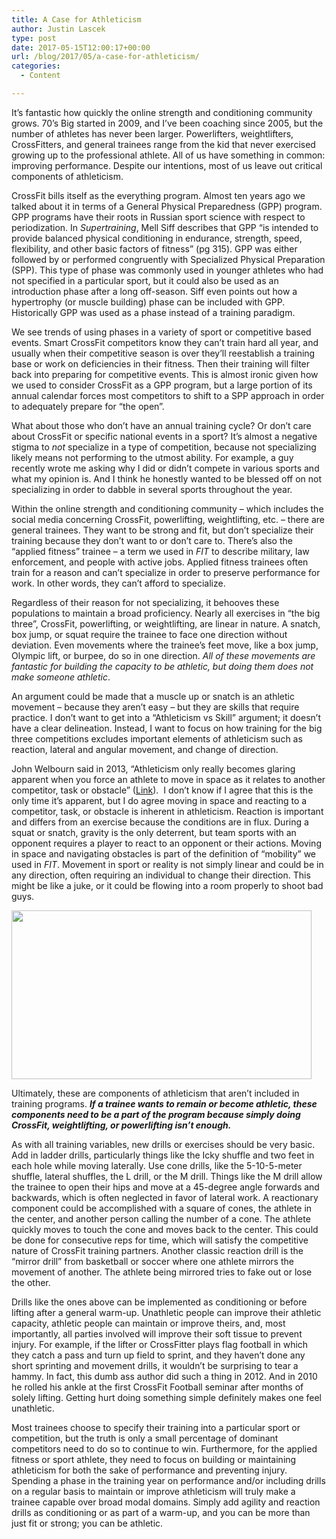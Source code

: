 ```yaml
---
title: A Case for Athleticism
author: Justin Lascek
type: post
date: 2017-05-15T12:00:17+00:00
url: /blog/2017/05/a-case-for-athleticism/
categories:
  - Content

---
```

It’s fantastic how quickly the online strength and conditioning community grows. 70’s Big started in 2009, and I’ve been coaching since 2005, but the number of athletes has never been larger. Powerlifters, weightlifters, CrossFitters, and general trainees range from the kid that never exercised growing up to the professional athlete. All of us have something in common: improving performance. Despite our intentions, most of us leave out critical components of athleticism.

CrossFit bills itself as the everything program. Almost ten years ago we talked about it in terms of a General Physical Preparedness (GPP) program. GPP programs have their roots in Russian sport science with respect to periodization. In _Supertraining_, Mell Siff describes that GPP “is intended to provide balanced physical conditioning in endurance, strength, speed, flexibility, and other basic factors of fitness” (pg 315). GPP was either followed by or performed congruently with Specialized Physical Preparation (SPP). This type of phase was commonly used in younger athletes who had not specified in a particular sport, but it could also be used as an introduction phase after a long off-season. Siff even points out how a hypertrophy (or muscle building) phase can be included with GPP. Historically GPP was used as a phase instead of a training paradigm.

We see trends of using phases in a variety of sport or competitive based events. Smart CrossFit competitors know they can’t train hard all year, and usually when their competitive season is over they’ll reestablish a training base or work on deficiencies in their fitness. Then their training will filter back into preparing for competitive events. This is almost ironic given how we used to consider CrossFit as a GPP program, but a large portion of its annual calendar forces most competitors to shift to a SPP approach in order to adequately prepare for “the open”.

What about those who don’t have an annual training cycle? Or don’t care about CrossFit or specific national events in a sport? It’s almost a negative stigma to _not_ specialize in a type of competition, because not specializing likely means not performing to the utmost ability. For example, a guy recently wrote me asking why I did or didn’t compete in various sports and what my opinion is. And I think he honestly wanted to be blessed off on not specializing in order to dabble in several sports throughout the year.

Within the online strength and conditioning community – which includes the social media concerning CrossFit, powerlifting, weightlifting, etc. – there are general trainees. They want to be strong and fit, but don’t specialize their training because they don’t want to or don’t care to. There’s also the “applied fitness” trainee – a term we used in _FIT_ to describe military, law enforcement, and people with active jobs. Applied fitness trainees often train for a reason and can’t specialize in order to preserve performance for work. In other words, they can’t afford to specialize.

Regardless of their reason for not specializing, it behooves these populations to maintain a broad proficiency. Nearly all exercises in “the big three”, CrossFit, powerlifting, or weightlifting, are linear in nature. A snatch, box jump, or squat require the trainee to face one direction without deviation. Even movements where the trainee’s feet move, like a box jump, Olympic lift, or burpee, do so in one direction. _All of these movements are fantastic for building the capacity to be athletic, but doing them does not make someone athletic_.

An argument could be made that a muscle up or snatch is an athletic movement – because they aren’t easy – but they are skills that require practice. I don’t want to get into a “Athleticism vs Skill” argument; it doesn’t have a clear delineation. Instead, I want to focus on how training for the big three competitions excludes important elements of athleticism such as reaction, lateral and angular movement, and change of direction.

John Welbourn said in 2013, “Athleticism only really becomes glaring apparent when you force an athlete to move in space as it relates to another competitor, task or obstacle” ([Link][1]).  I don’t know if I agree that this is the only time it’s apparent, but I do agree moving in space and reacting to a competitor, task, or obstacle is inherent in athleticism. Reaction is important and differs from an exercise because the conditions are in flux. During a squat or snatch, gravity is the only deterrent, but team sports with an opponent requires a player to react to an opponent or their actions. Moving in space and navigating obstacles is part of the definition of “mobility” we used in _FIT_. Movement in sport or reality is not simply linear and could be in any direction, often requiring an individual to change their direction. This might be like a juke, or it could be flowing into a room properly to shoot bad guys.

[<img data-attachment-id="10804" data-permalink="/blog/2017/05/a-case-for-athleticism/mirror-drill/" data-orig-file="/2017/05/mirror-drill.jpg" data-orig-size="480,270" data-comments-opened="1" data-image-meta="{&quot;aperture&quot;:&quot;0&quot;,&quot;credit&quot;:&quot;&quot;,&quot;camera&quot;:&quot;&quot;,&quot;caption&quot;:&quot;&quot;,&quot;created_timestamp&quot;:&quot;0&quot;,&quot;copyright&quot;:&quot;&quot;,&quot;focal_length&quot;:&quot;0&quot;,&quot;iso&quot;:&quot;0&quot;,&quot;shutter_speed&quot;:&quot;0&quot;,&quot;title&quot;:&quot;&quot;,&quot;orientation&quot;:&quot;0&quot;}" data-image-title="mirror drill" data-image-description="<p>NFL Players conduct the mirror drill (photo from Stack.com)</p>
" data-medium-file="/2017/05/mirror-drill.jpg" data-large-file="/2017/05/mirror-drill.jpg" class="size-full wp-image-10804 aligncenter" src="/2017/05/mirror-drill.jpg" alt="" width="480" height="270" />][2]

Ultimately, these are components of athleticism that aren’t included in training programs. **_If a trainee wants to remain or become athletic, these components need to be a part of the program because simply doing CrossFit, weightlifting, or powerlifting isn’t enough._** 

As with all training variables, new drills or exercises should be very basic. Add in ladder drills, particularly things like the Icky shuffle and two feet in each hole while moving laterally. Use cone drills, like the 5-10-5-meter shuffle, lateral shuffles, the L drill, or the M drill. Things like the M drill allow the trainee to open their hips and move at a 45-degree angle forwards and backwards, which is often neglected in favor of lateral work. A reactionary component could be accomplished with a square of cones, the athlete in the center, and another person calling the number of a cone. The athlete quickly moves to touch the cone and moves back to the center. This could be done for consecutive reps for time, which will satisfy the competitive nature of CrossFit training partners. Another classic reaction drill is the “mirror drill” from basketball or soccer where one athlete mirrors the movement of another. The athlete being mirrored tries to fake out or lose the other.

Drills like the ones above can be implemented as conditioning or before lifting after a general warm-up. Unathletic people can improve their athletic capacity, athletic people can maintain or improve theirs, and, most importantly, all parties involved will improve their soft tissue to prevent injury. For example, if the lifter or CrossFitter plays flag football in which they catch a pass and turn up field to sprint, and they haven’t done any short sprinting and movement drills, it wouldn’t be surprising to tear a hammy. In fact, this dumb ass author did such a thing in 2012. And in 2010 he rolled his ankle at the first CrossFit Football seminar after months of solely lifting. Getting hurt doing something simple definitely makes one feel unathletic.

Most trainees choose to specify their training into a particular sport or competition, but the truth is only a small percentage of dominant competitors need to do so to continue to win. Furthermore, for the applied fitness or sport athlete, they need to focus on building or maintaining athleticism for both the sake of performance and preventing injury. Spending a phase in the training year on performance and/or including drills on a regular basis to maintain or improve athleticism will truly make a trainee capable over broad modal domains. Simply add agility and reaction drills as conditioning or as part of a warm-up, and you can be more than just fit or strong; you can be athletic.

 [1]: http://powerathletehq.com/2013/10/28/athlete-vs-athleticism/
 [2]: /2017/05/mirror-drill.jpg
